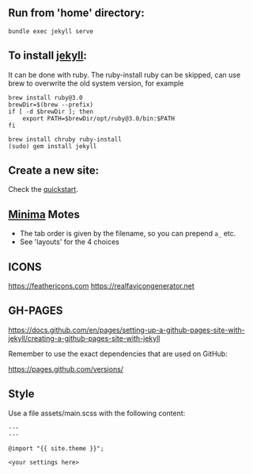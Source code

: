 ## Run from 'home' directory:

`bundle exec jekyll serve`


## To install [jekyll](https://jekyllrb.com):

It can be done with ruby. 
The ruby-install ruby can be skipped, can use brew to overwrite the old system version,
for example 

```
brew install ruby@3.0
brewDir=$(brew --prefix)
if [ -d $brewDir ]; then
	export PATH=$brewDir/opt/ruby@3.0/bin:$PATH
fi
```
 
 
```
brew install chruby ruby-install  
(sudo) gem install jekyll
```

## Create a new site:

Check the [quickstart](https://jekyllrb.com).


## [Minima](https://github.com/jekyll/minima#readme) Motes

- The tab order is given by the filename, so you can prepend `a_` etc.
- See 'layouts' for the 4 choices



## ICONS

https://feathericons.com
https://realfavicongenerator.net


## GH-PAGES

https://docs.github.com/en/pages/setting-up-a-github-pages-site-with-jekyll/creating-a-github-pages-site-with-jekyll

Remember to use the exact dependencies that are used on GitHub:

https://pages.github.com/versions/


## Style

Use a file assets/main.scss with the following content:


```
---
---

@import "{{ site.theme }}";

<your settings here>

```

